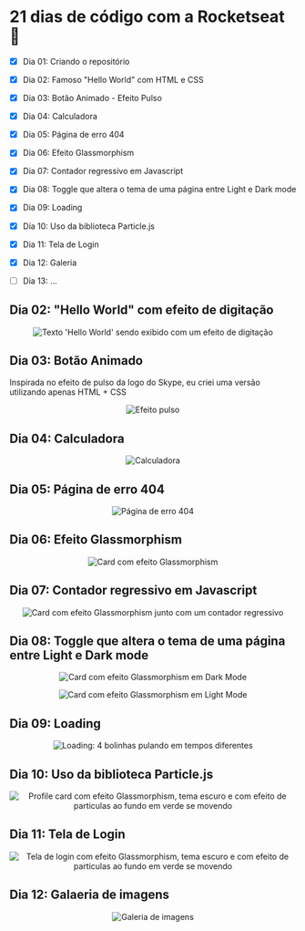 # 21 dias de código com a Rocketseat 🚀

- [x] Dia 01: Criando o repositório
- [x] Dia 02: Famoso "Hello World" com HTML e CSS
- [x] Dia 03: Botão Animado - Efeito Pulso
- [x] Dia 04: Calculadora
- [x] Dia 05: Página de erro 404
- [x] Dia 06: Efeito Glassmorphism
- [x] Dia 07: Contador regressivo em Javascript
- [x] Dia 08: Toggle que altera o tema de uma página entre Light e Dark mode
- [x] Dia 09: Loading
- [x] Dia 10: Uso da biblioteca Particle.js
- [x] Dia 11: Tela de Login
- [x] Dia 12: Galeria
- [ ] Dia 13: ...


## Dia 02: "Hello World" com efeito de digitação

<p align="center">
  <a><img src="./dia-02/animacao.gif" alt="Texto 'Hello World' sendo exibido com um efeito de digitação" title="Texto 'Hello World' sendo exibido com um efeito de digitação"></a>
</p>

## Dia 03: Botão Animado

Inspirada no efeito de pulso da logo do Skype, eu criei uma versão utilizando apenas HTML + CSS

<p align="center">
  <a><img src="./dia-03/efeito-pulso.png" alt="Efeito pulso" title="Efeito pulso"></a>
</p>

## Dia 04: Calculadora

<p align="center">
  <a><img src="./dia-04/screenshot-calculadora.png" alt="Calculadora" title="Calculadora"></a>
</p>

## Dia 05: Página de erro 404

<p align="center">
  <a><img src="./dia-05/screenshot.png" alt="Página de erro 404" title="Página de erro 404"></a>
</p>

## Dia 06: Efeito Glassmorphism

<p align="center">
  <a><img src="./dia-06/screenshot.png" alt="Card com efeito Glassmorphism" title="Card com efeito Glassmorphism"></a>
</p>

## Dia 07: Contador regressivo em Javascript

<p align="center">
  <a><img src="./dia-07/screenshot.png" alt="Card com efeito Glassmorphism junto com um contador regressivo" title="Card com efeito Glassmorphism junto com um contador regressivo"></a>
</p>

## Dia 08: Toggle que altera o tema de uma página entre Light e Dark mode

<p align="center">
  <a><img src="./dia-08/theme-dark.png" alt="Card com efeito Glassmorphism em Dark Mode" title="Card com efeito Glassmorphism em Dark Mode"></a>
</p>

<p align="center">
  <a><img src="./dia-08/theme-light.png" alt="Card com efeito Glassmorphism em Light Mode" title="Card com efeito Glassmorphism em Light Mode"></a>
</p>

## Dia 09: Loading

<p align="center">
  <a><img src="./dia-09/loading.gif" alt="Loading: 4 bolinhas pulando em tempos diferentes" title="Loading: 4 bolinhas pulando em tempos diferentes"></a>
</p>

## Dia 10: Uso da biblioteca Particle.js

<p align="center">
  <a><img src="./dia-10/dia-10-resultado-final.gif" alt="Profile card com efeito Glassmorphism, tema escuro e com efeito de particulas ao fundo em verde se movendo" title="Profile card com efeito Glassmorphism, tema escuro e com efeito de particulas ao fundo em verde se movendo"></a>
</p>

## Dia 11: Tela de Login

<p align="center">
  <a><img src="./dia-11/dia-11-resultado-final-light.png" alt="Tela de login com efeito Glassmorphism, tema escuro e com efeito de particulas ao fundo em verde se movendo" title="Tela de login com efeito Glassmorphism, tema escuro e com efeito de particulas ao fundo em verde se movendo"></a>
</p>

## Dia 12: Galaeria de imagens

<p align="center">
  <a><img src="./dia-12/screenshot.png" alt="Galeria de imagens" title="aleria de imagens"></a>
</p>